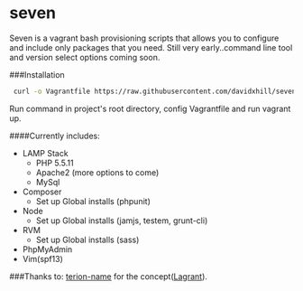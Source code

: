 seven
=====

Seven is a vagrant bash provisioning scripts that allows you to configure and include only packages that you need. Still very early..command line tool and version select options coming soon.

###Installation

````bash
 curl -o Vagrantfile https://raw.githubusercontent.com/davidxhill/seven/master/Vagrantfile
````
Run command in project's root directory, config Vagrantfile and run vagrant up.

####Currently includes:
* LAMP Stack
  * PHP 5.5.11
  * Apache2 (more options to come)
  * MySql
* Composer
  * Set up Global installs (phpunit)
* Node
  * Set up Global installs (jamjs, testem, grunt-cli)
* RVM
  * Set up Global installs (sass)
* PhpMyAdmin
* Vim(spf13)

###Thanks to:
[terion-name](https://github.com/terion-name) for the concept([Lagrant](https://github.com/terion-name/Lagrant)).

